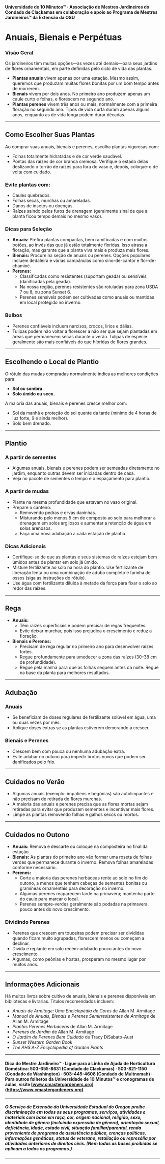 #### Universidade de 10 Minutos™ · Associação de Mestres Jardineiros do Condado de Clackamas em colaboração e apoio ao Programa de Mestres Jardineiros™ da Extensão da OSU

# Anuais, Bienais e Perpétuas

### Visão Geral

Os jardineiros têm muitas opções—às vezes até demais—para seus jardins de flores ornamentais, em parte definidas pelo ciclo de vida das plantas.

- **Plantas anuais** vivem apenas por uma estação. Mesmo assim, queremos que produzam muitas flores bonitas por um bom tempo antes de morrerem.
- **Bienais** vivem por dois anos. No primeiro ano produzem apenas um caule curto e folhas, e florescem no segundo ano.
- **Plantas perenes** vivem três anos ou mais, normalmente com a primeira floração no segundo ano. Tipos de vida curta duram apenas alguns anos, enquanto as de vida longa podem durar décadas.

---

## Como Escolher Suas Plantas

Ao comprar suas anuais, bienais e perenes, escolha plantas vigorosas com:

- Folhas totalmente hidratadas e de cor verde saudável.
- Pontas das raízes de cor branca cremosa. Verifique o estado delas deslizando o torrão de raízes para fora do vaso e, depois, coloque-o de volta com cuidado.

### Evite plantas com:

- Caules quebrados.
- Folhas secas, murchas ou amareladas.
- Danos de insetos ou doenças.
- Raízes saindo pelos furos de drenagem (geralmente sinal de que a planta ficou tempo demais no mesmo vaso).

### Dicas para Seleção

- **Anuais:** Prefira plantas compactas, bem ramificadas e com muitos botões, ao invés das que já estão totalmente floridas. Isso atrasa a floração, mas garante que a planta viva mais e produza mais flores.
- **Bienais:** Procure na seção de anuais ou perenes. Opções populares incluem dedaleira e várias campânulas como sino-de-cantor e flor-de-chaminé.
- **Perenes:**
  - Classificadas como resistentes (suportam geada) ou sensíveis (danificadas pela geada).
  - Na nossa região, perenes resistentes são rotuladas para zona USDA 7 ou 8, ou zona Sunset 6.
  - Perenes sensíveis podem ser cultivadas como anuais ou mantidas em local protegido no inverno.

### Bulbos

- Perenes confiáveis incluem narcisos, crocos, lírios e dálias.
- Tulipas podem não voltar a florescer a não ser que sejam plantadas em áreas que permanecem secas durante o verão. Tulipas de espécie geralmente são mais confiáveis do que híbridas de flores grandes.

---

## Escolhendo o Local de Plantio

O rótulo das mudas compradas normalmente indica as melhores condições para:

- **Sol ou sombra.**
- **Solo úmido ou seco.**

A maioria das anuais, bienais e perenes cresce melhor com:

- Sol da manhã e proteção do sol quente da tarde (mínimo de 4 horas de luz forte, 6 é ainda melhor).
- Solo bem drenado.

---

## Plantio

### A partir de sementes

- Algumas anuais, bienais e perenes podem ser semeadas diretamente no jardim, enquanto outras devem ser iniciadas dentro de casa.
- Veja no pacote de sementes o tempo e o espaçamento para plantio.

### A partir de mudas

- Plante na mesma profundidade que estavam no vaso original.
- Prepare o canteiro:
  - Removendo pedras e ervas daninhas.
  - Misturando pelo menos 5 cm de composto ao solo para melhorar a drenagem em solos argilosos e aumentar a retenção de água em solos arenosos.
  - Faça uma nova adubação a cada estação de plantio.

### Dicas Adicionais

- Certifique-se de que as plantas e seus sistemas de raízes estejam bem úmidos antes de plantar em solo já úmido.
- Misture fertilizante ao solo na hora do plantio. Use fertilizante de liberação lenta ou uma combinação de adubo completo e farinha de ossos (siga as instruções do rótulo).
- Use água com fertilizante diluída à metade da força para fixar o solo ao redor das raízes.

---

## Rega

- **Anuais:**
  - Têm raízes superficiais e podem precisar de regas frequentes.
  - Evite deixar murchar, pois isso prejudica o crescimento e reduz a floração.
- **Bienais e Perenes:**
  - Precisam de rega regular no primeiro ano para desenvolver raízes fortes.
  - Regue profundamente para umedecer a zona das raízes (30–38 cm de profundidade).
  - Regue pela manhã para que as folhas sequem antes da noite. Regue na base da planta para melhores resultados.

---

## Adubação

### Anuais

- Se beneficiam de doses regulares de fertilizante solúvel em água, uma ou duas vezes por mês.
- Aplique doses extras se as plantas estiverem demorando a crescer.

### Bienais e Perenes

- Crescem bem com pouca ou nenhuma adubação extra.
- Evite adubar no outono para impedir brotos novos que podem ser danificados pelo frio.

---

## Cuidados no Verão

- Algumas anuais (exemplo: impatiens e begônias) são autolimpantes e não precisam de retirada de flores murchas.
- A maioria das anuais e perenes precisa que as flores mortas sejam retiradas para evitar que produzam sementes e incentivar mais flores.
- Limpe as plantas removendo folhas e galhos secos ou mortos.

---

## Cuidados no Outono

- **Anuais:** Remova e descarte ou coloque na composteira no final da estação.
- **Bienais:** As plantas do primeiro ano vão formar uma roseta de folhas verdes que permanece durante o inverno. Remova folhas amareladas conforme necessário.
- **Perenes:**
  - Corte a maioria das perenes herbáceas rente ao solo no fim do outono, a menos que tenham cabeças de sementes bonitas ou gramíneas ornamentais para decoração no inverno.
  - Algumas perenes reaparecem tarde na primavera; mantenha parte do caule para marcar o local.
  - Perenes sempre-verdes geralmente são podadas na primavera, pouco antes do novo crescimento.

### Dividindo Perenes

- Perenes que crescem em touceiras podem precisar ser divididas quando ficam muito agrupadas, florescem menos ou começam a declinar.
- Divida e replante em solo recém-adubado pouco antes do novo crescimento.
- Algumas, como peônias e hostas, prosperam no mesmo lugar por muitos anos.

---

## Informações Adicionais

Há muitos livros sobre cultivo de anuais, bienais e perenes disponíveis em bibliotecas e livrarias. Títulos recomendados incluem:

- *Anuais de Armitage: Uma Enciclopédia de Cores* de Allan M. Armitage
- *Manual de Anuais, Bienais e Perenes Semirresistentes de Armitage* de Allan M. Armitage
- *Plantas Perenes Herbáceas* de Allan M. Armitage
- *Perenes de Jardim* de Allan M. Armitage
- *O Jardim de Perenes Bem Cuidado* de Tracy DiSabato-Aust
- *Sunset Western Garden Book*
- *The AHS A-Z Encyclopedia of Garden Plants*

---

#### Dica do Mestre Jardineiro™ · Ligue para a Linha de Ajuda de Horticultura Doméstica: 503-655-8631 (Condado de Clackamas) · 503-821-1150 (Condado de Washington) · 503-445-4608 (Condado de Multnomah) · Para outros folhetos da Universidade de 10 Minutos™ e cronogramas de aulas, visite [www.cmastergardeners.org](https://www.cmastergardeners.org)

---

##### O Serviço de Extensão da Universidade Estadual do Oregon proíbe discriminação em todos os seus programas, serviços, atividades e materiais com base em raça, cor, origem nacional, religião, sexo, identidade de gênero (incluindo expressão de gênero), orientação sexual, deficiência, idade, estado civil, situação familiar/parental, renda proveniente de programa de assistência pública, crenças políticas, informações genéticas, status de veterano, retaliação ou represália por atividades anteriores de direitos civis. (Nem todas as bases proibidas se aplicam a todos os programas.)
---